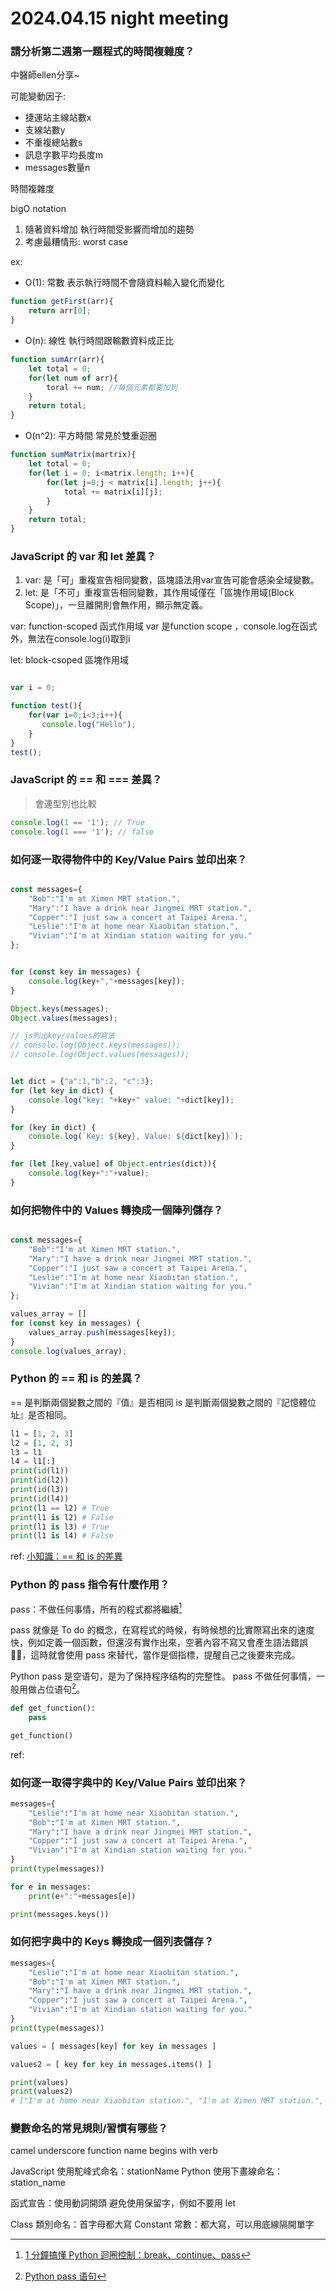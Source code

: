 # 2024.04.15 night meeting

### 請分析第二週第一題程式的時間複雜度？

中醫師ellen分享~

可能變動因子:
- 捷運站主線站數x
- 支線站數y
- 不重複總站數s
- 訊息字數平均長度m
- messages數量n


時間複雜度

bigO notation
1. 隨著資料增加 執行時間受影響而增加的趨勢
2. 考慮最糟情形: worst case

ex:
- O(1): 常數 表示執行時間不會隨資料輸入變化而變化
``` javascript
function getFirst(arr){
    return arr[0];
}
```
- O(n): 線性 執行時間跟輸數資料成正比
``` javascript
function sumArr(arr){
    let total = 0;
    for(let num of arr){
        toral += num; //每個元素都要加到
    }
    return total;
}
```
- O(n^2): 平方時間 常見於雙重迴圈
``` javascript
function sumMatrix(martrix){
    let total = 0;
    for(let i = 0; i<matrix.length; i++){
        for(let j=0;j < matrix[i].length; j++){
            total += matrix[i][j];
        }
    }
    return total;
}
```


### JavaScript 的 var 和 let 差異？

1. var: 是「可」重複宣告相同變數，區塊語法用var宣告可能會感染全域變數。
2. let: 是「不可」重複宣告相同變數，其作用域僅在「區塊作用域(Block Scope)」，一旦離開則會無作用，顯示無定義。

var: function-scoped 函式作用域
var 是function scope ，console.log在函式外，無法在console.log(i)取到i

let: block-csoped 區塊作用域

``` javascript

var i = 0;

function test(){
    for(var i=0;i<3;i++){
       console.log("Hello");
    }
}
test();


```


### JavaScript 的 == 和 === 差異？

> 會連型別也比較
``` javascript
console.log(1 == '1'); // True
console.log(1 === '1'); // false
```

### 如何逐一取得物件中的 Key/Value Pairs 並印出來？
``` javascript

const messages={
    "Bob":"I'm at Ximen MRT station.",
    "Mary":"I have a drink near Jingmei MRT station.",
    "Copper":"I just saw a concert at Taipei Arena.",
    "Leslie":"I'm at home near Xiaobitan station.",
    "Vivian":"I'm at Xindian station waiting for you."
};


for (const key in messages) {
    console.log(key+","+messages[key]);
}

Object.keys(messages);
Object.values(messages);

// js列出key/values的寫法
// console.log(Object.keys(messages));
// console.log(Object.values(messages));


let dict = {"a":1,"b":2, "c":3};
for (let key in dict) {
    console.log("key: "+key+" value: "+dict[key]);
}

for (key in dict) {
    console.log(`Key: ${key}, Value: ${dict[key]}`);
}

for (let [key,value] of Object.entries(dict)){
    console.log(key+":"+value);
}


```


### 如何把物件中的 Values 轉換成一個陣列儲存？

``` javascript

const messages={
    "Bob":"I'm at Ximen MRT station.",
    "Mary":"I have a drink near Jingmei MRT station.",
    "Copper":"I just saw a concert at Taipei Arena.",
    "Leslie":"I'm at home near Xiaobitan station.",
    "Vivian":"I'm at Xindian station waiting for you."
};

values_array = []
for (const key in messages) {
    values_array.push(messages[key]);
}
console.log(values_array);

```


### Python 的 == 和 is 的差異？

== 是判斷兩個變數之間的『值』是否相同
is 是判斷兩個變數之間的『記憶體位址』是否相同。

<!-- 可以用id()查看記憶體位置

== 和 is 的返回值都一樣啊？
這是因為在 Python 中，在到 -5 ~ 256 的數值都是固定的記憶體位址，可以直接開兩個終端機分別看看，無論如何都是固定的，很有趣！不過從 257 開始，每個值都會有其申請的記憶體位址，也就是說每次都會不一樣。

```python
a = 1000
b = 1000

id(a)
140042294421360
id(b)
140042294420272

a == b
True
a is b
False -->


```python
l1 = [1, 2, 3]
l2 = [1, 2, 3]
l3 = l1
l4 = l1[:]
print(id(l1))
print(id(l2))
print(id(l3))
print(id(l4))
print(l1 == l2) # True
print(l1 is l2) # False
print(l1 is l3) # True
print(l1 is l4) # False
```

ref:
[小知識：== 和 is 的差異](https://clay-atlas.com/blog/2020/08/04/python-cn-equal-is-difference/)



### Python 的 pass 指令有什麼作用？
pass：不做任何事情，所有的程式都將繼續[^1]

pass 就像是 To do 的概念，在寫程式的時候，有時候想的比實際寫出來的速度快，例如定義一個函數，但還沒有實作出來，空著內容不寫又會產生語法錯誤🤦‍♂️，這時就會使用 pass 來替代，當作是個指標，提醒自己之後要來完成。

Python pass 是空语句，是为了保持程序结构的完整性。
pass 不做任何事情，一般用做占位语句[^2]。

```python
def get_function():
    pass

get_function()
```

ref:

[^1]: [1 分鐘搞懂 Python 迴圈控制：break、continue、pass](https://medium.com/@chiayinchen/1-%E5%88%86%E9%90%98%E6%90%9E%E6%87%82-python-%E8%BF%B4%E5%9C%88%E6%8E%A7%E5%88%B6-break-continue-pass-be290cd1f9d8)

[^2]: [Python pass 语句](https://www.runoob.com/python/python-pass-statement.html)

### 如何逐一取得字典中的 Key/Value Pairs 並印出來？

```python
messages={
    "Leslie":"I'm at home near Xiaobitan station.",
    "Bob":"I'm at Ximen MRT station.",
    "Mary":"I have a drink near Jingmei MRT station.",
    "Copper":"I just saw a concert at Taipei Arena.",
    "Vivian":"I'm at Xindian station waiting for you."
}
print(type(messages))

for e in messages:
    print(e+":"+messages[e])

print(messages.keys())
```

### 如何把字典中的 Keys 轉換成一個列表儲存？

```python
messages={
    "Leslie":"I'm at home near Xiaobitan station.",
    "Bob":"I'm at Ximen MRT station.",
    "Mary":"I have a drink near Jingmei MRT station.",
    "Copper":"I just saw a concert at Taipei Arena.",
    "Vivian":"I'm at Xindian station waiting for you."
}
print(type(messages))

values = [ messages[key] for key in messages ]

values2 = [ key for key in messages.items() ]

print(values)
print(values2)
# ["I'm at home near Xiaobitan station.", "I'm at Ximen MRT station.", 'I have a drink near Jingmei MRT station.', 'I just saw a concert at Taipei Arena.', "I'm at Xindian station waiting for you."] 

```

### 變數命名的常見規則/習慣有哪些？
camel
underscore
function name begins with verb

JavaScript 使用駝峰式命名：stationName
Python 使用下畫線命名：station_name

函式宣告：使用動詞開頭
避免使用保留字，例如不要用 let

Class 類別命名：首字母都大寫
Constant 常數：都大寫，可以用底線隔開單字